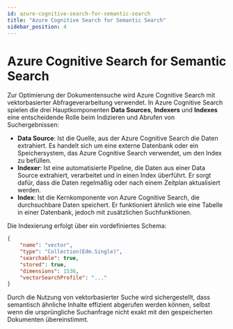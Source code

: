 ```yaml
---
id: azure-cognitive-search-for-semantic-search
title: "Azure Cognitive Search for Semantic Search"
sidebar_position: 4
---
```


# Azure Cognitive Search for Semantic Search

Zur Optimierung der Dokumentensuche wird Azure Cognitive Search mit vektorbasierter Abfrageverarbeitung verwendet. In Azure Cognitive Search spielen die drei Hauptkomponenten **Data Sources**, **Indexers** und **Indexes** eine entscheidende Rolle beim Indizieren und Abrufen von Suchergebnissen:

- **Data Source**: Ist die Quelle, aus der Azure Cognitive Search die Daten extrahiert. Es handelt sich um eine externe Datenbank oder ein Speichersystem, das Azure Cognitive Search verwendet, um den Index zu befüllen.
- **Indexer**: Ist eine automatisierte Pipeline, die Daten aus einer Data Source extrahiert, verarbeitet und in einen Index überführt. Er sorgt dafür, dass die Daten regelmäßig oder nach einem Zeitplan aktualisiert werden.
- **Index**: Ist die Kernkomponente von Azure Cognitive Search, die durchsuchbare Daten speichert. Er funktioniert ähnlich wie eine Tabelle in einer Datenbank, jedoch mit zusätzlichen Suchfunktionen.

Die Indexierung erfolgt über ein vordefiniertes Schema:

```json
{
    "name": "vector",
    "type": "Collection(Edm.Single)",
    "searchable": true,
    "stored": true,
    "dimensions": 1536,
    "vectorSearchProfile": "..."
}
```

Durch die Nutzung von vektorbasierter Suche wird sichergestellt, dass semantisch ähnliche Inhalte effizient abgerufen werden können, selbst wenn die ursprüngliche Suchanfrage nicht exakt mit den gespeicherten Dokumenten übereinstimmt.